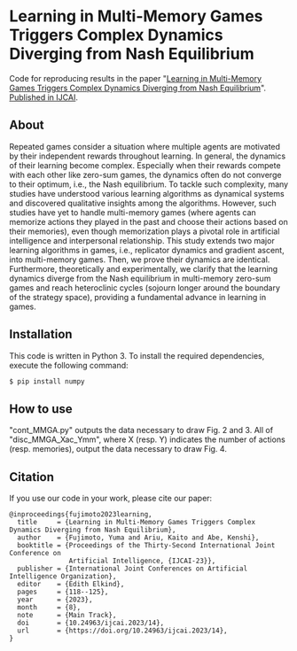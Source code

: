 # Learning in Multi-Memory Games Triggers Complex Dynamics Diverging from Nash Equilibrium
Code for reproducing results in the paper "[Learning in Multi-Memory Games Triggers Complex Dynamics Diverging from Nash Equilibrium](https://arxiv.org/abs/2302.01073)". [Published in IJCAI](https://www.ijcai.org/proceedings/2023/14).

## About
Repeated games consider a situation where multiple agents are motivated by their independent rewards throughout learning. In general, the dynamics of their learning become complex. Especially when their rewards compete with each other like zero-sum games, the dynamics often do not converge to their optimum, i.e., the Nash equilibrium. To tackle such complexity, many studies have understood various learning algorithms as dynamical systems and discovered qualitative insights among the algorithms. However, such studies have yet to handle multi-memory games (where agents can memorize actions they played in the past and choose their actions based on their memories), even though memorization plays a pivotal role in artificial intelligence and interpersonal relationship. This study extends two major learning algorithms in games, i.e., replicator dynamics and gradient ascent, into multi-memory games. Then, we prove their dynamics are identical. Furthermore, theoretically and experimentally, we clarify that the learning dynamics diverge from the Nash equilibrium in multi-memory zero-sum games and reach heteroclinic cycles (sojourn longer around the boundary of the strategy space), providing a fundamental advance in learning in games.

## Installation
This code is written in Python 3. To install the required dependencies, execute the following command:
```bash
$ pip install numpy
```

## How to use
"cont_MMGA.py" outputs the data necessary to draw Fig. 2 and 3.
All of "disc_MMGA_Xac_Ymm", where X (resp. Y) indicates the number of actions (resp. memories), output the data necessary to draw Fig. 4.

## Citation
If you use our code in your work, please cite our paper:
```
@inproceedings{fujimoto2023learning,
  title     = {Learning in Multi-Memory Games Triggers Complex Dynamics Diverging from Nash Equilibrium},
  author    = {Fujimoto, Yuma and Ariu, Kaito and Abe, Kenshi},
  booktitle = {Proceedings of the Thirty-Second International Joint Conference on
               Artificial Intelligence, {IJCAI-23}},
  publisher = {International Joint Conferences on Artificial Intelligence Organization},
  editor    = {Edith Elkind},
  pages     = {118--125},
  year      = {2023},
  month     = {8},
  note      = {Main Track},
  doi       = {10.24963/ijcai.2023/14},
  url       = {https://doi.org/10.24963/ijcai.2023/14},
}
```
